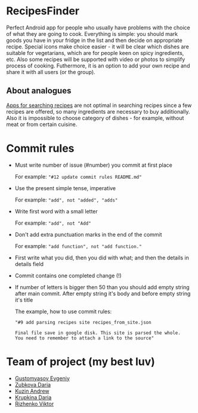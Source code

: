 # RecipesFinder
Perfect Android app for people who usually have problems with the choice of what they are going to cook.
Everything is simple: you should mark goods you have in your fridge in the list and then decide on appropriate recipe. 
Special icons make choice easier - it will be clear which dishes are suitable for vegetarians, which are for people keen on spicy ingredients, etc.
Also some recipes will be supported with video or photos to simplify process of cooking. 
Futhermore, it is an option to add your own recipe and share it with all users (or the group).
## About analogues
[Apps for searching recipes](https://play.google.com/store/apps/details?id=com.ggl.jr.cookbooksearchbyingredients&showAllReviews=true)
are not optimal in searching recipes since a few recipes are offered, so many ingredients are necessary to buy additionally.
Also it is impossible to choose category of dishes - for example, without meat or from certain cuisine.
# Commit rules
* Must write number of issue (#number) you commit at first place 

  For example: `"#12 update commit rules README.md"`
* Use the present simple tense, imperative 

  For example: `"add", not "added", "adds"`
* Write first word with a small letter 

  For example: `"add", not "Add"`
* Don't add extra punctuation marks in the end of the commit 

  For example: `"add function", not "add function."`
* First write what you did, then you did with what; and then the details in details field
* Commit contains one completed change (!)
* If number of letters is bigger then 50 than you should add empty string after main commit. After empty string it's body and before empty string it's title 

  The example, how to use commit rules:    
    ```
    "#9 add parsing recipes site recipes_from_site.json
 
    Final file save in google disk. This site is parsed the whole. 
    You need to remember to attach a link to the source"
# Team of project (my best luv)
- [Gustomyasov Evgeniy](https://github.com/YudzhinNSK)
- [Zubkova Daria](https://github.com/DariaZubkova)
- [Kuzin Andrew](https://github.com/Kexon5)
- [Krupkina Daria](https://github.com/DariaKrup)
- [Rizhenko Viktor](https://github.com/WiillyWonka)
